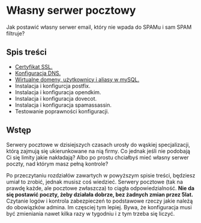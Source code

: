 # Własny serwer pocztowy

Jak postawić własny serwer email, który nie wpada do SPAMu i sam SPAM filtruje?

## Spis treści

- [Certyfikat SSL.](https://github.com/CodersCommunity/mail-server/blob/master/ssl.md)
- [Konfiguracja DNS.](https://github.com/CodersCommunity/mail-server/blob/master/dns.md)
- [Wirtualne domeny, użytkownicy i aliasy w mySQL.](https://github.com/CodersCommunity/mail-server/blob/master/virtual.md)
- Instalacja i konfigurcja postfix.
- Instalacja i konfiguracja opendkim.
- Instalacja i konfiguracja dovecot.
- Instalacja i konfiguracja spamassassin.
- Testowanie poprawności konfiguracji.

## Wstęp

Serwery pocztowe w dzisiejszych czasach urosły do wąskiej specjalizacji, którą zajmują się ukierunkowane na nią firmy. Co jednak jeśli nie podobają Ci się limity jakie nakładają? Albo po prostu chciałbyś mieć własny serwer poczty, nad którym masz pełną kontrole?

Po przeczytaniu rozdziałów zawartych w powyższym spisie treści, będziesz umiał to zrobić, jednak musisz coś wiedzieć. Serwery pocztowe (tak na prawdę każde, ale pocztowe zwłaszcza) to ciągła odpowiedzialność. **Nie da się postawić poczty, żeby działała dobrze, bez żadnych zmian przez 5lat.** Czytanie logów i kontrola zabezpieczeń to podstawowe rzeczy jakie należą do obowiązków admina. Im częsciej tym lepiej. Bywa, że konfiguracja musi być zmieniania nawet kilka razy w tygodniu i z tym trzeba się liczyć.
